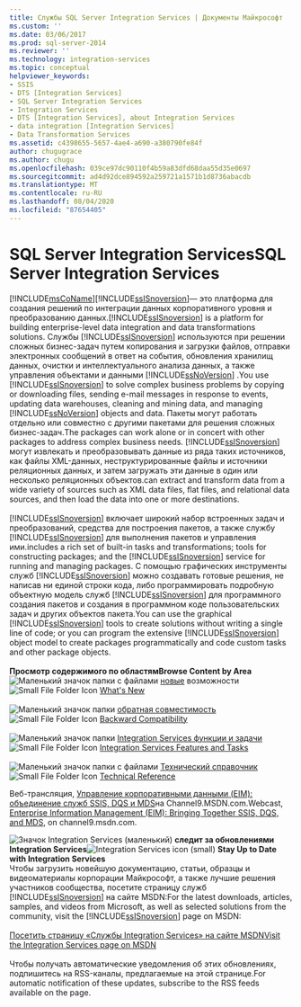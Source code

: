 ```yaml
---
title: Службы SQL Server Integration Services | Документы Майкрософт
ms.custom: ''
ms.date: 03/06/2017
ms.prod: sql-server-2014
ms.reviewer: ''
ms.technology: integration-services
ms.topic: conceptual
helpviewer_keywords:
- SSIS
- DTS [Integration Services]
- SQL Server Integration Services
- Integration Services
- DTS [Integration Services], about Integration Services
- data integration [Integration Services]
- Data Transformation Services
ms.assetid: c4398655-5657-4ae4-a690-a380790fe84f
author: chugugrace
ms.author: chugu
ms.openlocfilehash: 039ce97dc90110f4b59a83dfd68daa55d35e0697
ms.sourcegitcommit: ad4d92dce894592a259721a1571b1d8736abacdb
ms.translationtype: MT
ms.contentlocale: ru-RU
ms.lasthandoff: 08/04/2020
ms.locfileid: "87654405"
---
```

# <a name="sql-server-integration-services"></a><span data-ttu-id="dbeec-102">SQL Server Integration Services</span><span class="sxs-lookup"><span data-stu-id="dbeec-102">SQL Server Integration Services</span></span>
  
[!INCLUDE[msCoName](../includes/msconame-md.md)]<span data-ttu-id="dbeec-103">[!INCLUDE[ssISnoversion](../includes/ssisnoversion-md.md)]— это платформа для создания решений по интеграции данных корпоративного уровня и преобразованию данных.</span><span class="sxs-lookup"><span data-stu-id="dbeec-103">[!INCLUDE[ssISnoversion](../includes/ssisnoversion-md.md)] is a platform for building enterprise-level data integration and data transformations solutions.</span></span> <span data-ttu-id="dbeec-104">Службы [!INCLUDE[ssISnoversion](../includes/ssisnoversion-md.md)] используются при решении сложных бизнес-задач путем копирования и загрузки файлов, отправки электронных сообщений в ответ на события, обновления хранилищ данных, очистки и интеллектуального анализа данных, а также управления объектами и данными [!INCLUDE[ssNoVersion](../includes/ssnoversion-md.md)] .</span><span class="sxs-lookup"><span data-stu-id="dbeec-104">You use [!INCLUDE[ssISnoversion](../includes/ssisnoversion-md.md)] to solve complex business problems by copying or downloading files, sending e-mail messages in response to events, updating data warehouses, cleaning and mining data, and managing [!INCLUDE[ssNoVersion](../includes/ssnoversion-md.md)] objects and data.</span></span> <span data-ttu-id="dbeec-105">Пакеты могут работать отдельно или совместно с другими пакетами для решения сложных бизнес-задач.</span><span class="sxs-lookup"><span data-stu-id="dbeec-105">The packages can work alone or in concert with other packages to address complex business needs.</span></span> [!INCLUDE[ssISnoversion](../includes/ssisnoversion-md.md)] <span data-ttu-id="dbeec-106">могут извлекать и преобразовывать данные из ряда таких источников, как файлы XML-данных, неструктурированные файлы и источники реляционных данных, и затем загружать эти данные в один или несколько реляционных объектов.</span><span class="sxs-lookup"><span data-stu-id="dbeec-106">can extract and transform data from a wide variety of sources such as XML data files, flat files, and relational data sources, and then load the data into one or more destinations.</span></span><br /><br /> [!INCLUDE[ssISnoversion](../includes/ssisnoversion-md.md)] <span data-ttu-id="dbeec-107">включает широкий набор встроенных задач и преобразований, средства для построения пакетов, а также службу [!INCLUDE[ssISnoversion](../includes/ssisnoversion-md.md)] для выполнения пакетов и управления ими.</span><span class="sxs-lookup"><span data-stu-id="dbeec-107">includes a rich set of built-in tasks and transformations; tools for constructing packages; and the [!INCLUDE[ssISnoversion](../includes/ssisnoversion-md.md)] service for running and managing packages.</span></span> <span data-ttu-id="dbeec-108">С помощью графических инструменты служб [!INCLUDE[ssISnoversion](../includes/ssisnoversion-md.md)] можно создавать готовые решения, не написав ни единой строки кода, либо программировать подробную объектную модель служб [!INCLUDE[ssISnoversion](../includes/ssisnoversion-md.md)] для программного создания пакетов и создания в программном коде пользовательских задач и других объектов пакета.</span><span class="sxs-lookup"><span data-stu-id="dbeec-108">You can use the graphical [!INCLUDE[ssISnoversion](../includes/ssisnoversion-md.md)] tools to create solutions without writing a single line of code; or you can program the extensive [!INCLUDE[ssISnoversion](../includes/ssisnoversion-md.md)] object model to create packages programmatically and code custom tasks and other package objects.</span></span><br /><br /> <span data-ttu-id="dbeec-109">**Просмотр содержимого по областям**</span><span class="sxs-lookup"><span data-stu-id="dbeec-109">**Browse Content by Area**</span></span><br /> <span data-ttu-id="dbeec-110">![Маленький значок папки с файлами](media/filefolder-small.gif "Маленький значок папки") [новые](what-s-new-in-integration-services-in-sql-server-2016.md) возможности</span><span class="sxs-lookup"><span data-stu-id="dbeec-110">![Small File Folder Icon](media/filefolder-small.gif "Small File Folder Icon") [What's New](what-s-new-in-integration-services-in-sql-server-2016.md)</span></span><br /><br /> <span data-ttu-id="dbeec-111">![Маленький значок папки](media/filefolder-small.gif "Маленький значок папки") [обратная совместимость](integration-services-backward-compatibility.md)</span><span class="sxs-lookup"><span data-stu-id="dbeec-111">![Small File Folder Icon](media/filefolder-small.gif "Small File Folder Icon") [Backward Compatibility](integration-services-backward-compatibility.md)</span></span><br /><br /> <span data-ttu-id="dbeec-112">![Маленький значок папки](media/filefolder-small.gif "Маленький значок папки") [Integration Services функции и задачи](../../2014/integration-services/integration-services-features-and-tasks.md)</span><span class="sxs-lookup"><span data-stu-id="dbeec-112">![Small File Folder Icon](media/filefolder-small.gif "Small File Folder Icon") [Integration Services Features and Tasks](../../2014/integration-services/integration-services-features-and-tasks.md)</span></span><br /><br /> <span data-ttu-id="dbeec-113">![Маленький значок папки с файлами](media/filefolder-small.gif "Маленький значок папки") [Технический справочник](../../2014/integration-services/technical-reference-integration-services.md)</span><span class="sxs-lookup"><span data-stu-id="dbeec-113">![Small File Folder Icon](media/filefolder-small.gif "Small File Folder Icon") [Technical Reference](../../2014/integration-services/technical-reference-integration-services.md)</span></span>  
  
 <span data-ttu-id="dbeec-114">Веб-трансляция, [Управление корпоративными данными (EIM): объединение служб SSIS, DQS и MDS](https://go.microsoft.com/fwlink/?LinkId=258672)на Channel9.MSDN.com.</span><span class="sxs-lookup"><span data-stu-id="dbeec-114">Webcast, [Enterprise Information Management (EIM): Bringing Together SSIS, DQS, and MDS](https://go.microsoft.com/fwlink/?LinkId=258672), on channel9.msdn.com.</span></span>  
  
<span data-ttu-id="dbeec-115">![Значок Integration Services (маленький)](media/dts-16.gif "Значок служб Integration Services (маленький)")  **следит за обновлениями Integration Services**</span><span class="sxs-lookup"><span data-stu-id="dbeec-115">![Integration Services icon (small)](media/dts-16.gif "Integration Services icon (small)")  **Stay Up to Date with Integration Services**</span></span><br /> <span data-ttu-id="dbeec-116">Чтобы загрузить новейшую документацию, статьи, образцы и видеоматериалы корпорации Майкрософт, а также лучшие решения участников сообщества, посетите страницу служб [!INCLUDE[ssISnoversion](../includes/ssisnoversion-md.md)] на сайте MSDN:</span><span class="sxs-lookup"><span data-stu-id="dbeec-116">For the latest downloads, articles, samples, and videos from Microsoft, as well as selected solutions from the community, visit the [!INCLUDE[ssISnoversion](../includes/ssisnoversion-md.md)] page on MSDN:</span></span><br /><br /> [<span data-ttu-id="dbeec-117">Посетить страницу «Службы Integration Services» на сайте MSDN</span><span class="sxs-lookup"><span data-stu-id="dbeec-117">Visit the Integration Services page on MSDN</span></span>](https://go.microsoft.com/fwlink/?LinkId=136655)<br /><br /> <span data-ttu-id="dbeec-118">Чтобы получать автоматические уведомления об этих обновлениях, подпишитесь на RSS-каналы, предлагаемые на этой странице.</span><span class="sxs-lookup"><span data-stu-id="dbeec-118">For automatic notification of these updates, subscribe to the RSS feeds available on the page.</span></span>  
  
  
